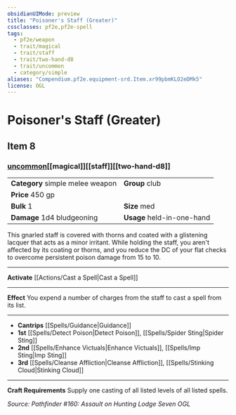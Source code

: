 ```yaml
---
obsidianUIMode: preview
title: "Poisoner's Staff (Greater)"
cssclasses: pf2e,pf2e-spell
tags:
  - pf2e/weapon
  - trait/magical
  - trait/staff
  - trait/two-hand-d8
  - trait/uncommon
  - category/simple
aliases: "Compendium.pf2e.equipment-srd.Item.xr99pbmKLO2eDMk5"
license: OGL
---
```

# Poisoner's Staff (Greater)
## Item 8
### [uncommon](uncommon "Uncommon Rarity Trait")[[magical]][[staff]][[two-hand-d8]]

|  |  |
| -- | -- |
| **Category** simple melee weapon | **Group** club |
| **Price** 450 gp |  |
| **Bulk** 1 | **Size** med |
| **Damage** 1d4 bludgeoning  | **Usage** held-in-one-hand |



This gnarled staff is covered with thorns and coated with a glistening lacquer that acts as a minor irritant. While holding the staff, you aren't affected by its coating or thorns, and you reduce the DC of your flat checks to overcome persistent poison damage from 15 to 10.

* * *

**Activate** [[Actions/Cast a Spell|Cast a Spell]]

* * *

**Effect** You expend a number of charges from the staff to cast a spell from its list.

* * *

*   **Cantrips** [[Spells/Guidance|Guidance]]
*   **1st** [[Spells/Detect Poison|Detect Poison]], [[Spells/Spider Sting|Spider Sting]]
*   **2nd** [[Spells/Enhance Victuals|Enhance Victuals]], [[Spells/Imp Sting|Imp Sting]]
*   **3rd** [[Spells/Cleanse Affliction|Cleanse Affliction]], [[Spells/Stinking Cloud|Stinking Cloud]]

* * *

**Craft Requirements** Supply one casting of all listed levels of all listed spells.

*Source: Pathfinder #160: Assault on Hunting Lodge Seven*
*OGL*